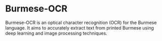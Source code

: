 # Burmese-OCR
Burmese-OCR is an optical character recognition (OCR) for the Burmese language. It aims to accurately extract text from printed Burmese using deep learning and image processing techniques.
